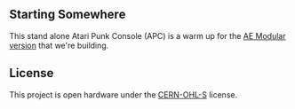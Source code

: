 ## Starting Somewhere
This stand alone Atari Punk Console (APC) is a warm up for the [AE Modular version](https://clectric.diy/APC-AE) that we're building.

## License
This project is open hardware under the [CERN-OHL-S](https://gitlab.com/ohwr/project/cernohl/-/wikis/uploads/b236492596cfc91c12def7d50bbf7da0/cern_ohl_s_v2.pdf) license.

